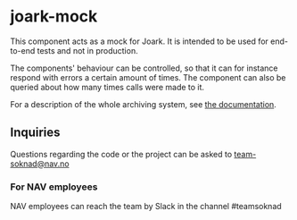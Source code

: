 # joark-mock
This component acts as a mock for Joark. It is intended to be used for end-to-end tests and not in production.

The components' behaviour can be controlled, so that it can for instance respond with errors a certain amount of times. The component can also be queried about how many times calls were made to it.

For a description of the whole archiving system, see [the documentation](https://github.com/navikt/archiving-infrastructure/wiki).

## Inquiries
Questions regarding the code or the project can be asked to [team-soknad@nav.no](mailto:team-soknad@nav.no)

### For NAV employees
NAV employees can reach the team by Slack in the channel #teamsoknad
